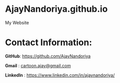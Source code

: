 # AjayNandoriya.github.io
My Website

# Contact Information:
**GitHub**: https://github.com/AjayNandoriya

**Gmail** : cartoon.ajay@gmail.com

**LinkedIn** : https://www.linkedin.com/in/ajaynandoriya/
